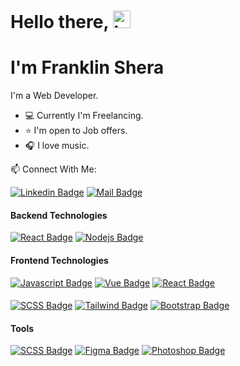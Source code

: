 # Hello there, <img src="https://user-images.githubusercontent.com/1303154/88677602-1635ba80-d120-11ea-84d8-d263ba5fc3c0.gif" width="28px" alt="hi">
# I'm Franklin Shera 

I'm  a Web Developer.

- :computer: Currently I'm Freelancing.
- :star: I'm open to Job offers.
- :headphones: I love music.

:mailbox: Connect With Me:

 [![Linkedin Badge](https://img.shields.io/badge/-franklinshera-0e76a8?style=flat&labelColor=0e76a8&logo=linkedin&logoColor=white)](https://www.linkedin.com/in/franklinshera/) [![Mail Badge](https://img.shields.io/badge/-FranklinShera-c0392b?style=flat&labelColor=c0392b&logo=gmail&logoColor=white)](mailto:fshera96@gmail.com)




#### Backend Technologies

[![React Badge](https://img.shields.io/badge/-Laravel-FF2D20?style=for-the-badge&labelColor=white&logo=laravel&logoColor=FF2D20)](#) [![Nodejs Badge](https://img.shields.io/badge/-Nodejs-74AB63?style=for-the-badge&labelColor=FFFFFF&logo=node.js&logoColor=74AB63)](#) 


#### Frontend Technologies
[![Javascript Badge](https://img.shields.io/badge/-Javascript-F7DF1E?style=for-the-badge&labelColor=black&logo=javascript&logoColor=F7DF1E)](#)
[![Vue Badge](https://img.shields.io/badge/-Vue-3FB27F?style=for-the-badge&labelColor=white&logo=vue.js&logoColor=3FB27F)](#)
 [![React Badge](https://img.shields.io/badge/-React-61DAFB?style=for-the-badge&labelColor=20232A&logo=react&logoColor=61DAFB)](#)  

####
[![SCSS Badge](https://img.shields.io/badge/-SCSS-CD6698?style=for-the-badge&labelColor=white&logo=sass&logoColor=CD6698)](#) [![Tailwind Badge](https://img.shields.io/badge/-TailwindCss-06B6D4?style=for-the-badge&labelColor=white&logo=tailwindcss&logoColor=06B6D4)](#)  [![Bootstrap Badge](https://img.shields.io/badge/-Bootstrap-white?style=for-the-badge&labelColor=7952B3&logo=bootstrap&logoColor=white)](#)

#### Tools
[![SCSS Badge](https://img.shields.io/badge/-AdobeXD-450135?style=for-the-badge&labelColor=white&logo=adobexd&logoColor=450135)](#) [![Figma Badge](https://img.shields.io/badge/-Figma-A259FF?style=for-the-badge&labelColor=white&logo=figma&logoColor=A259FF)](#)  [![Photoshop Badge](https://img.shields.io/badge/-Photoshop-2FA3F7?style=for-the-badge&labelColor=white&logo=adobephotoshop&logoColor=001D34)](#)


